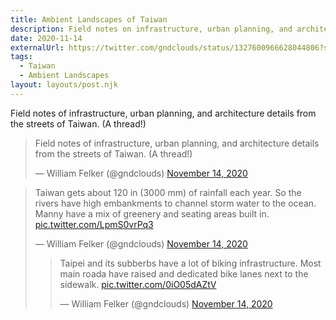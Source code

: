 ```yaml
---
title: Ambient Landscapes of Taiwan
description: Field notes on infrastructure, urban planning, and architecture details from the streets of Taiwan.
date: 2020-11-14
externalUrl: https://twitter.com/gndclouds/status/1327600966628044806?s=20
tags:
  - Taiwan
  - Ambient Landscapes
layout: layouts/post.njk
---
```


Field notes of infrastructure, urban planning, and architecture details from the streets of Taiwan. (A thread!)<!-- excerpt -->


<blockquote class="twitter-tweet"><p lang="en" dir="ltr">Field notes of infrastructure, urban planning, and architecture details from the streets of Taiwan. (A thread!)</p>&mdash; William Felker (@gndclouds) <a href="https://twitter.com/gndclouds/status/1327600966628044806?ref_src=twsrc%5Etfw">November 14, 2020</a></blockquote>

<blockquote class="twitter-tweet"><p lang="en" dir="ltr">Taiwan gets about 120 in (3000 mm) of rainfall each year. So the rivers have high embankments to channel storm water to the ocean. Manny have a mix of greenery and seating areas built in. <a href="https://t.co/LpmS0vrPq3">pic.twitter.com/LpmS0vrPq3</a></p>&mdash; William Felker (@gndclouds) <a href="https://twitter.com/gndclouds/status/1327601076053307393?ref_src=twsrc%5Etfw">November 14, 2020</a>

<blockquote class="twitter-tweet"><p lang="en" dir="ltr">Taipei and its subberbs have a lot of biking infrastructure. Most main roada have raised and dedicated bike lanes next to the sidewalk. <a href="https://t.co/0iO05dAZtV">pic.twitter.com/0iO05dAZtV</a></p>&mdash; William Felker (@gndclouds) <a href="https://twitter.com/gndclouds/status/1327601090267807744?ref_src=twsrc%5Etfw">November 14, 2020</a></blockquote> <script async src="https://platform.twitter.com/widgets.js" charset="utf-8"></script>
